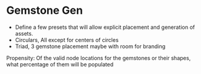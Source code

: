 # Gemstone Gen

- Define a few presets that will allow explicit placement and generation of assets.
- Circulars, All except for centers of circles
- Triad, 3 gemstone placement maybe with room for branding

Propensity: Of the valid node locations for the gemstones or their shapes, what percentage of them will be populated